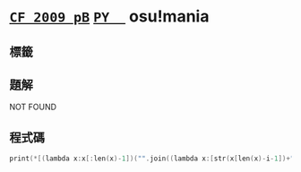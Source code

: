 # [`CF 2009 pB`](https://codeforces.com/contest/2009/problem/B) [`PY  `]( ) osu!mania
## 標籤

## 題解
NOT FOUND  

## 程式碼
```cpp
print(*[(lambda x:x[:len(x)-1])("".join((lambda x:[str(x[len(x)-i-1])+" "for i in range(len(x))])([input().find('#')+1 for _ in range(int(input()))])))for _ in range(int(input()))],sep='\n')

```
